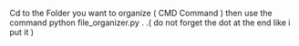Cd to the Folder you want to organize ( CMD Command )
then use the command python file_organizer.py .     .( do not forget the dot at the end like i put it )
